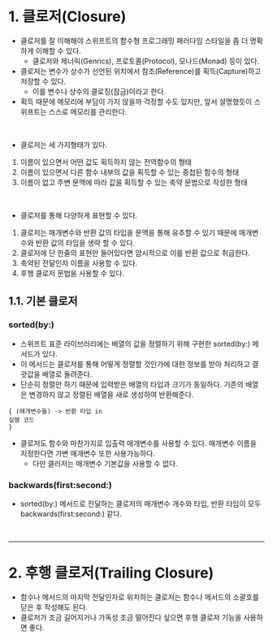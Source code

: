 # 1. 클로저(Closure)
- 클로저를 잘 이해해야 스위프트의 함수형 프로그래밍 패러다임 스타일을 좀 더 명확하게 이해할 수 있다.
   - 클로저와 제너릭(Genrics), 프로토콜(Protocol), 모나드(Monad) 등이 있다.
- 클로저는 변수가 상수가 선언된 위치에서 참조(Reference)를 획득(Capture)하고 저장할 수 있다.
   - 이를 변수나 상수의 클로징(잠금)이라고 한다.
- 획득 때문에 메모리에 부담이 가지 않을까 걱정할 수도 있지만, 앞서 설명했듯이 스위프트는 스스로 메모리를 관리한다. 

<br/>

- 클로저는 세 가지형태가 있다.
1. 이름이 있으면서 어떤 값도 획득하지 않는 전역함수의 형태
2. 이름이 있으면서 다른 함수 내부의 값을 획득할 수 있는 중첩된 함수의 형태
3. 이름이 없고 주변 문맥에 따라 값을 획득할 수 있는 축약 문법으로 작성한 형태

<br/>

- 클로저를 통해 다양하게 표현할 수 있다.
1. 클로저는 매개변수와 반환 값의 타입을 문맥을 통해 유추할 수 있기 때문에 매개변수와 반환 값의 타입을 생략 할 수 있다.
2. 클로저에 단 한줄의 표현만 들어있다면 암시적으로 이를 반환 값으로 취급한다.
3. 축약된 전달인자 이름을 사용할 수 있다.
4. 후행 클로저 문법을 사용할 수 있다.

## 1.1. 기본 클로저
### sorted(by:)
- 스위프트 표준 라이브러리에는 배열의 값을 정렬하기 위해 구현한 sorted(by:) 메서드가 있다.
- 이 메서드는 클로저를 통해 어떻게 정렬할 것인가에 대한 정보를 받아 처리하고 결괏값을 배열로 돌려준다.
- 단순히 정렬만 하기 때문에 입력받은 배열의 타입과 크기가 동일하다. 기존의 배열은 변경하지 않고 정렬된 배열을 새로 생성하여 반환해준다.
```
{ (매개변수들) -> 반환 타입 in
실행 코드
}
```
- 클로저도 함수와 마찬가지로 입출력 매개변수를 사용할 수 있다. 매개변수 이름을 지정한다면 가변 매개변수 또한 사용가능하다.
   - 다만 클러저는 매개변수 기본값을 사용할 수 없다. 
### backwards(first:second:)
- sorted(by:) 메서드로 전달하는 클로저의 매개변수 개수와 타입, 반환 타입이 모두 backwards(first:second:) 같다.

<br/>

-----------
# 2. 후행 클로저(Trailing Closure)
- 함수나 메서드의 마지막 전달인자로 위치하는 클로저는 함수나 메서드의 소괄호를 닫은 후 작성해도 된다.
- 클로저가 조금 길어지거나 가독성 조금 떨어진다 싶으면 후행 클로저 기능을 사용하면 좋다.
